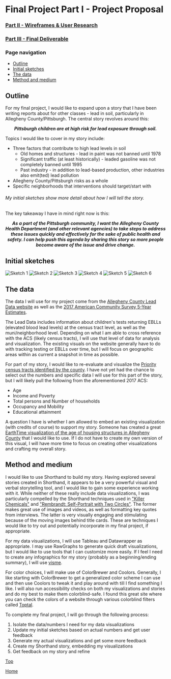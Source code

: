 # Final Project Part I - Project Proposal
### [Part II - Wireframes & User Research](/TSWDPortfolio/finalProject2.html)
### [Part III - Final Deliverable](/TSWDPortfolio/finalProject3.html)
### Page navigation
* [Outline](/TSWDPortfolio/finalProject1.html#outline)
* [Initial sketches](/TSWDPortfolio/finalProject1.html#initial-sketches)
* [The data](/TSWDPortfolio/finalProject1.html#the-data)
* [Method and medium](/TSWDPortfolio/finalProject1.html#method-and-medium)

## Outline
For my final project, I would like to expand upon a story that I have been writing reports about for other classes - lead in soil, particularly in Allegheny County/Pittsburgh. The central story revolves around this:

<p align="center">
<b> <i> Pittsburgh children are at high risk for lead exposure through soil.
   </i> </b>  </p>

Topics I would like to cover in my story include:
* Three factors that contribute to high lead levels in soil
    * Old homes and structures - lead in paint was not banned until 1978
    * Significant traffic (at least historically) - leaded gasoline was not completely banned until 1995
    * Past industry - in addition to lead-based production, other industries also emit(ted) lead pollution
* Allegheny County/Pittsburgh risks as a whole
* Specific neighborhoods that interventions should target/start with

###### My initial sketches show more detail about how I will tell the story.

The key takeaway I have in mind right now is this:

<p align="center">
<b> <i> As a part of the Pittsburgh community, I want the Allegheny County Health Department (and other relevant agencies) to take steps to address these issues quickly and effectively for the sake of public health and safety. I can help push this agenda by sharing this story so more people become aware of the issue and drive change.
  </i> </b>  </p>

## Initial sketches
![Sketch 1](/1_sketch.png)
![Sketch 2](/2_sketch.png)
![Sketch 3](/3_sketch.png)
![Sketch 4](/4_sketch.png)
![Sketch 5](/5_sketch.png)
![Sketch 6](/6_sketch.png)

## The data
The data I will use for my project come from the [Allegheny County Lead Data website](https://www.alleghenycounty.us/Health-Department/Programs/Special-Initiatives/Lead/Lead-in-Allegheny-County.aspx) as well as the [2017 American Community Survey 5-Year Estimates](https://data.census.gov/cedsci/table?q=american%20community%20survey&g=0500000US42003&table=S0101&tid=ACSST5Y2017.S0101&lastDisplayedRow=41&hidePreview=false).

The Lead Data includes information about children's tests returning EBLLs (elevated blood lead levels) at the census tract level, as well as the muni/neighborhood level. Depending on what I am able to cross reference with the ACS (likely census tracts), I will use that level of data for analysis and visualization. The existing visuals on the website generally have to do with tracking testing or EBLLs over time, but I will focus on geographic areas within as current a snapshot in time as possible.

For part of my story, I would like to re-evaluate and visualize the [Priority census tracts identified by the county](https://www.alleghenycounty.us/uploadedFiles/Allegheny_Home/Health_Department/Programs/Special_Initiatives/Lead/Priority-Areas-Description-by-Census-Tract.pdf). I have not yet had the chance to select out the numbers and specific data I will use for this part of the story, but I will likely pull the following from the aforementioned 2017 ACS:
   * Age
   * Income and Poverty
   * Total persons and Number of households
   * Occupancy and Mobility
   * Educational attainment

A question I have is whether I am allowed to embed an existing visualization (with credits of course) to support my story. Someone has created a great [EarthTime visualization of the age of housing structures in Allegheny County](https://earthtime.org/explore#waypoints=1rCiksJv4aXi1usI0_9zdl4v5vuOfiHgMRidiDPt1WfE.1073081657) that I would like to use. If I do not have to create my own version of this visual, I will have more time to focus on creating other visualizations and crafting my overall story.

## Method and medium
I would like to use Shorthand to build my story. Having explored several stories created in Shorthand, it appears to be a very powerful visual and verbal storytelling tool, and I would like to gain some experience working with it. While neither of these really include data visualizations, I was particularly compelled by the Shorthand techniques used in ["Killer Chemicals"](https://interactives.stuff.co.nz/2017/09/killer-chemicals/) and ["Rembrandt: Self-Portrait with Two Circles"](https://www.english-heritage.org.uk/visit/places/kenwood/history-stories-kenwood/rembrandt-self-portrait/). The former makes great use of images and videos, as well as formatting key quotes from interviews. The latter is very visually engaging and stimulating because of the moving images behind title cards. These are techniques I would like to try out and potentially incorporate in my final project, if appropriate.

For my data visualizations, I will use Tableau and Datawrapper as appropriate. I may use RawGraphs to generate quick draft visualizations, but I would like to use tools that I can customize more easily. If I feel I need to create any infographics for my story (probably as a beginning/ending summary), I will use [visme](https://www.visme.co/make-infographics/?vc=infographics&utm_term=tools%20for%20infographics&utm_campaign=Campaign+%232+Visme+Ads&utm_medium=ppc&utm_source=adwords&hsa_kw=tools%20for%20infographics&hsa_src=g&hsa_tgt=kwd-301067231238&hsa_acc=2405880186&hsa_ver=3&hsa_ad=352917602365&hsa_cam=123505013&hsa_grp=71136869956&hsa_net=adwords&hsa_mt=b&gclid=CjwKCAiA_MPuBRB5EiwAHTTvMQoXR7ztee4S34xmRfqxDcj6KfrsIkq5Re_HTCsAGABhl8L9n9d-KRoCcogQAvD_BwE). 

For color choices, I will make use of ColorBrewer and Coolors. Generally, I like starting with ColorBrewer to get a generalized color scheme I can use and then use Coolors to tweak it and play around with till I find something I like. I will also run accessibility checks on both my visualizations and stories and do my best to make them colorblind-safe. I found this great site where you can check the colors of a website through various colorblind filters called [Toptal](https://www.toptal.com/designers/colorfilter/).

To complete my final project, I will go through the following process:
1. Isolate the data/numbers I need for my data visualizations
2. Update my initial sketches based on actual numbers and get user feedback
3. Generate my actual visualizations and get some more feedback
4. Create my Shorthand story, embedding my visualizations
5. Get feedback on my story and refine

[Top](/TSWDPortfolio/finalProject1.html)

[Home](/TSWDPortfolio)
